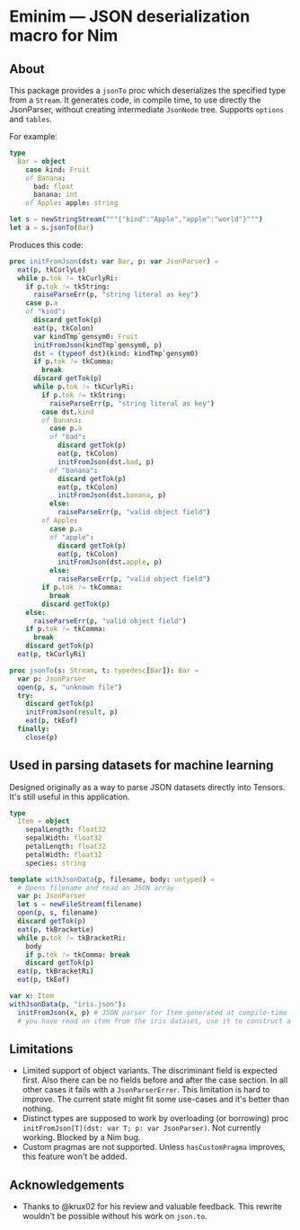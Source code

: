# Eminim — JSON deserialization macro for Nim

## About

This package provides a ``jsonTo`` proc which deserializes the specified type from a ``Stream``. It
generates code, in compile time, to use directly the JsonParser, without creating intermediate `JsonNode` tree.
Supports `options` and `tables`.

For example:

```nim
type
  Bar = object
    case kind: Fruit
    of Banana:
      bad: float
      banana: int
    of Apple: apple: string

let s = newStringStream("""{"kind":"Apple","apple":"world"}""")
let a = s.jsonTo(Bar)
```

Produces this code:

```nim
proc initFromJson(dst: var Bar, p: var JsonParser) =
  eat(p, tkCurlyLe)
  while p.tok != tkCurlyRi:
    if p.tok != tkString:
      raiseParseErr(p, "string literal as key")
    case p.a
    of "kind":
      discard getTok(p)
      eat(p, tkColon)
      var kindTmp`gensym0: Fruit
      initFromJson(kindTmp`gensym0, p)
      dst = (typeof dst)(kind: kindTmp`gensym0)
      if p.tok != tkComma:
        break
      discard getTok(p)
      while p.tok != tkCurlyRi:
        if p.tok != tkString:
          raiseParseErr(p, "string literal as key")
        case dst.kind
        of Banana:
          case p.a
          of "bad":
            discard getTok(p)
            eat(p, tkColon)
            initFromJson(dst.bad, p)
          of "banana":
            discard getTok(p)
            eat(p, tkColon)
            initFromJson(dst.banana, p)
          else:
            raiseParseErr(p, "valid object field")
        of Apple:
          case p.a
          of "apple":
            discard getTok(p)
            eat(p, tkColon)
            initFromJson(dst.apple, p)
          else:
            raiseParseErr(p, "valid object field")
        if p.tok != tkComma:
          break
        discard getTok(p)
    else:
      raiseParseErr(p, "valid object field")
    if p.tok != tkComma:
      break
    discard getTok(p)
  eat(p, tkCurlyRi)

proc jsonTo(s: Stream, t: typedesc[Bar]): Bar =
  var p: JsonParser
  open(p, s, "unknown file")
  try:
    discard getTok(p)
    initFromJson(result, p)
    eat(p, tkEof)
  finally:
    close(p)
```

## Used in parsing datasets for machine learning

Designed originally as a way to parse JSON datasets directly into Tensors.
It's still useful in this application.

```nim
type
  Item = object
    sepalLength: float32
    sepalWidth: float32
    petalLength: float32
    petalWidth: float32
    species: string

template withJsonData(p, filename, body: untyped) =
  # Opens filename and read an JSON array
  var p: JsonParser
  let s = newFileStream(filename)
  open(p, s, filename)
  discard getTok(p)
  eat(p, tkBracketLe)
  while p.tok != tkBracketRi:
    body
    if p.tok != tkComma: break
    discard getTok(p)
  eat(p, tkBracketRi)
  eat(p, tkEof)

var x: Item
withJsonData(p, "iris.json"):
  initFromJson(x, p) # JSON parser for Item generated at compile-time
  # you have read an item from the iris dataset, use it to construct a Tensor
```

## Limitations
- Limited support of object variants. The discriminant field is expected first.
  Also there can be no fields before and after the case section.
  In all other cases it fails with a `JsonParserError`. This limitation is hard to improve.
  The current state might fit some use-cases and it's better than nothing.
- Distinct types are supposed to work by overloading (or borrowing) proc `initFromJson[T](dst: var T; p: var JsonParser)`.
  Not currently working. Blocked by a Nim bug.
- Custom pragmas are not supported. Unless `hasCustomPragma` improves, this feature won't be added.

## Acknowledgements
- Thanks to @krux02 for his review and valuable feedback. This rewrite wouldn't be possible without his work on `json.to`.
